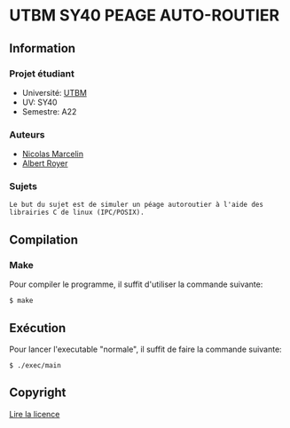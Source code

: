 # UTBM SY40 PEAGE AUTO-ROUTIER

## Information

### Projet étudiant

- Université: [UTBM](http://www.utbm.fr/)
- UV: SY40
- Semestre: A22

### Auteurs

- [Nicolas Marcelin](https://github.com/nic0c0)
- [Albert Royer](https://github.com/Rarynn)

### Sujets

    Le but du sujet est de simuler un péage autoroutier à l'aide des librairies C de linux (IPC/POSIX).

## Compilation


### Make

Pour compiler le programme, il suffit d'utiliser la commande suivante:

	$ make

## Exécution

Pour lancer l'executable "normale", il suffit de faire la commande suivante:

	$ ./exec/main


## Copyright

[Lire la licence](LICENSE)